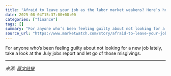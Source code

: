 ```yaml
---
title: "Afraid to leave your job as the labor market weakens? Here’s how to stay put without killing your career."
date: 2025-08-04T15:37:00+08:00
categories: ["finance"]
tags: []
summary: "For anyone who’s been feeling guilty about not looking for a new job lately, take a look at the July jobs report and let go of those misgivings."
source_url: "https://www.marketwatch.com/story/afraid-to-leave-your-job-right-now-heres-how-to-stay-put-without-killing-your-career-989565fe?mod=mw_rss_topstories"
---
```


For anyone who’s been feeling guilty about not looking for a new job lately, take a look at the July jobs report and let go of those misgivings.

---

*来源: [原文链接](https://www.marketwatch.com/story/afraid-to-leave-your-job-right-now-heres-how-to-stay-put-without-killing-your-career-989565fe?mod=mw_rss_topstories)*
